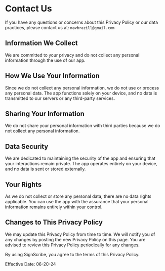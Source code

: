 # Contact Us
If you have any questions or concerns about this Privacy Policy or our data practices, please contact us at:
`mavbrazill@gmail.com`

## Information We Collect
We are committed to your privacy and do not collect any personal information through the use of our app.

## How We Use Your Information
Since we do not collect any personal information, we do not use or process any personal data. The app functions solely on your device, and no data is transmitted to our servers or any third-party services.

## Sharing Your Information
We do not share your personal information with third parties because we do not collect any personal information.

## Data Security
We are dedicated to maintaining the security of the app and ensuring that your interactions remain private. The app operates entirely on your device, and no data is sent or stored externally.

## Your Rights
As we do not collect or store any personal data, there are no data rights applicable. You can use the app with the assurance that your personal information remains entirely within your control.

## Changes to This Privacy Policy
We may update this Privacy Policy from time to time. We will notify you of any changes by posting the new Privacy Policy on this page. You are advised to review this Privacy Policy periodically for any changes.

By using SignScribe, you agree to the terms of this Privacy Policy.

Effective Date: 06-20-24
